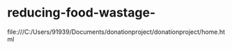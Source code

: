 # reducing-food-wastage-
file:///C:/Users/91939/Documents/donationproject/donationproject/home.html
